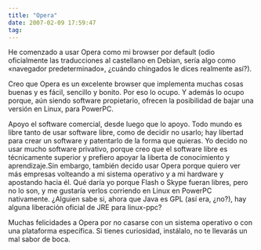 ```yaml
---
title: "Opera"
date: 2007-02-09 17:59:47
tag: 
---
```

<p>He comenzado a usar Opera como mi browser por default (odio oficialmente las traducciones al castellano en Debian, sería algo como «navegador predeterminado», ¿cuándo chingados le dices realmente así?).</p>

<p>Creo que Opera es un excelente browser que implementa muchas cosas buenas y es fácil, sencillo y bonito. Por eso lo ocupo. Y además lo ocupo porque, aún siendo software propietario, ofrecen la posibilidad de bajar una versión en Linux, para PowerPC.</p>

<p>Apoyo el software comercial, desde luego que lo apoyo. Todo mundo es libre tanto de usar software libre, como de decidir no usarlo; hay libertad para crear un software y patentarlo de la forma que quieras. Yo decido no usar mucho software privativo, porque creo que el software libre es técnicamente superior y prefiero apoyar la liberta de conocimiento y aprendizaje.Sin embargo, también decido usar Opera porque quiero ver más empresas volteando a mi sistema operativo y a mi hardware y apostando hacia él. Qué daría yo porque Flash o Skype fueran libres, pero no lo son, y me gustaría verlos corriendo en Linux en PowerPC nativamente. ¿Alguien sabe si, ahora que Java es GPL (así era, ¿no?), hay alguna liberación oficial de JRE para linux-ppc?</p>

<p>Muchas felicidades a Opera por no casarse con un sistema operativo o con una plataforma específica. Si tienes curiosidad, instálalo, no te llevarás un mal sabor de boca.</p>
